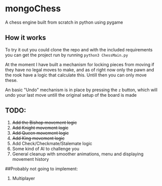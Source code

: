 # mongoChess
A chess engine built from scratch in python using pygame

## How it works
To try it out you could clone the repo and with the included requirements you can get the project run by running ``python3 ChessMain.py``

At the moment I have built a mechanism for locking pieces from moving if they have no legal moves to make, and as of right now only the pawn and the rook have a logic that calculate this. Untill then you can only move these.

An basic "Undo" mechanism is in place by pressing the ``z`` button, which will undo your last move untill the original setup of the board is made
## TODO:

1. ~~Add the Bishop movement logic~~
2. ~~Add Knight movement logic~~
3. ~~Add Queen movement logic~~
4. ~~Add King movement logic~~
5. Add Check/Checkmate/Stalemate logic
6. Some kind of AI to challenge you
7. General cleanup with smoother animations, menu and displaying movement history

##Probably not going to implement:
1. Multiplayer

